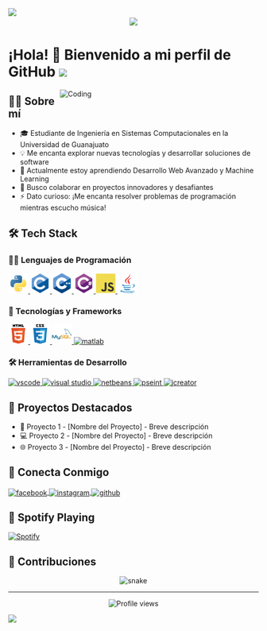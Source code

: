 <img src="https://user-images.githubusercontent.com/73097560/115834477-dbab4500-a447-11eb-908a-139a6edaec5c.gif">

<div align="center">
  <img src="https://readme-typing-svg.herokuapp.com?font=Time+New+Roman&color=%23C8BE25&size=25&center=true&vCenter=true&width=600&height=100&lines=Estudiante+de+Sistemas+Computacionales+@UG;Desarrollador+Full+Stack+en+Formación;Apasionado+por+la+Programación;Siempre+Aprendiendo+Nuevas+Tecnologías" />
</div>

# ¡Hola! 👋 Bienvenido a mi perfil de GitHub <img src="https://media.giphy.com/media/hvRJCLFzcasrR4ia7z/giphy.gif" width="35">

<img align="right" alt="Coding" width="400" src="https://user-images.githubusercontent.com/74038190/229223263-cf2e4b07-2615-4f87-9c38-e37600f8381a.gif">

## 👨‍💻 Sobre mí

- 🎓 Estudiante de Ingeniería en Sistemas Computacionales en la Universidad de Guanajuato
- 💡 Me encanta explorar nuevas tecnologías y desarrollar soluciones de software
- 🌱 Actualmente estoy aprendiendo Desarrollo Web Avanzado y Machine Learning
- 👯 Busco colaborar en proyectos innovadores y desafiantes
- ⚡ Dato curioso: ¡Me encanta resolver problemas de programación mientras escucho música!

## 🛠️ Tech Stack

### 👨‍💻 Lenguajes de Programación

<p align="left">
    <a href="https://www.python.org" target="_blank"> 
        <img src="https://raw.githubusercontent.com/devicons/devicon/master/icons/python/python-original.svg" alt="python" width="40" height="40"/> 
    </a>
    <a href="https://www.cprogramming.com/" target="_blank"> 
        <img src="https://raw.githubusercontent.com/devicons/devicon/master/icons/c/c-original.svg" alt="c" width="40" height="40"/> 
    </a>
    <a href="https://www.w3schools.com/cpp/" target="_blank"> 
        <img src="https://raw.githubusercontent.com/devicons/devicon/master/icons/cplusplus/cplusplus-original.svg" alt="cplusplus" width="40" height="40"/> 
    </a>
    <a href="https://www.w3schools.com/cs/" target="_blank"> 
        <img src="https://raw.githubusercontent.com/devicons/devicon/master/icons/csharp/csharp-original.svg" alt="csharp" width="40" height="40"/> 
    </a>
    <a href="https://developer.mozilla.org/en-US/docs/Web/JavaScript" target="_blank"> 
        <img src="https://raw.githubusercontent.com/devicons/devicon/master/icons/javascript/javascript-original.svg" alt="javascript" width="40" height="40"/> 
    </a>
    <a href="https://www.java.com" target="_blank"> 
        <img src="https://raw.githubusercontent.com/devicons/devicon/master/icons/java/java-original.svg" alt="java" width="40" height="40"/> 
    </a>
</p>

### 🚀 Tecnologías y Frameworks

<p align="left">
    <a href="https://www.w3.org/html/" target="_blank"> 
        <img src="https://raw.githubusercontent.com/devicons/devicon/master/icons/html5/html5-original-wordmark.svg" alt="html5" width="40" height="40"/> 
    </a>
    <a href="https://www.w3schools.com/css/" target="_blank"> 
        <img src="https://raw.githubusercontent.com/devicons/devicon/master/icons/css3/css3-original-wordmark.svg" alt="css3" width="40" height="40"/> 
    </a>
    <a href="https://www.mysql.com/" target="_blank"> 
        <img src="https://raw.githubusercontent.com/devicons/devicon/master/icons/mysql/mysql-original-wordmark.svg" alt="mysql" width="40" height="40"/> 
    </a>
    <a href="https://www.mathworks.com/" target="_blank"> 
        <img src="https://upload.wikimedia.org/wikipedia/commons/2/21/Matlab_Logo.png" alt="matlab" width="40" height="40"/> 
    </a>
</p>

### 🛠️ Herramientas de Desarrollo

<p align="left">
    <a href="https://code.visualstudio.com/" target="_blank"> 
        <img src="https://upload.wikimedia.org/wikipedia/commons/thumb/9/9a/Visual_Studio_Code_1.35_icon.svg/1024px-Visual_Studio_Code_1.35_icon.svg.png" alt="vscode" width="40" height="40"/> 
    </a>
    <a href="https://visualstudio.microsoft.com/" target="_blank"> 
        <img src="https://upload.wikimedia.org/wikipedia/commons/thumb/5/59/Visual_Studio_Icon_2019.svg/1200px-Visual_Studio_Icon_2019.svg.png" alt="visual studio" width="40" height="40"/> 
    </a>
    <a href="https://netbeans.apache.org/" target="_blank"> 
        <img src="https://upload.wikimedia.org/wikipedia/commons/thumb/9/98/Apache_NetBeans_Logo.svg/1200px-Apache_NetBeans_Logo.svg.png" alt="netbeans" width="40" height="40"/> 
    </a>
    <a href="https://www.pseint.com/" target="_blank"> 
        <img src="https://i.ibb.co/NK3v7vt/pseint-icon.png" alt="pseint" width="40" height="40"/> 
    </a>
    <a href="https://www.jcreator.org/" target="_blank"> 
        <img src="https://i.ibb.co/G3QvGxr/jcreator-icon.png" alt="jcreator" width="40" height="40"/> 
    </a>
</p>

## 🌟 Proyectos Destacados

- 🚀 Proyecto 1 - [Nombre del Proyecto] - Breve descripción
- 💻 Proyecto 2 - [Nombre del Proyecto] - Breve descripción
- 🌐 Proyecto 3 - [Nombre del Proyecto] - Breve descripción

## 🤝 Conecta Conmigo

<p align="left">
    <a href="https://www.facebook.com/TU_PERFIL" target="_blank">
        <img align="center" src="https://raw.githubusercontent.com/rahuldkjain/github-profile-readme-generator/master/src/images/icons/Social/facebook.svg" alt="facebook" height="30" width="40" />
    </a>
    <a href="https://www.instagram.com/TU_PERFIL" target="_blank">
        <img align="center" src="https://raw.githubusercontent.com/rahuldkjain/github-profile-readme-generator/master/src/images/icons/Social/instagram.svg" alt="instagram" height="30" width="40" />
    </a>
    <a href="https://github.com/TU_USERNAME" target="_blank">
        <img align="center" src="https://raw.githubusercontent.com/rahuldkjain/github-profile-readme-generator/master/src/images/icons/Social/github.svg" alt="github" height="30" width="40" />
    </a>
</p>

## 🎵 Spotify Playing

[![Spotify](https://novatorem2-alpha.vercel.app/api/spotify)](https://open.spotify.com/user/TU_USUARIO_SPOTIFY)

## 🐍 Contribuciones

<p align="center">
  <img src="https://github.com/TU_USERNAME/TU_USERNAME/blob/output/github-contribution-grid-snake.svg" alt="snake">
</p>

---

<p align="center">
    <img src="https://komarev.com/ghpvc/?username=TU_USERNAME&label=Profile%20views&color=0e75b6&style=flat" alt="Profile views" />
</p>

<img src="https://user-images.githubusercontent.com/73097560/115834477-dbab4500-a447-11eb-908a-139a6edaec5c.gif">
